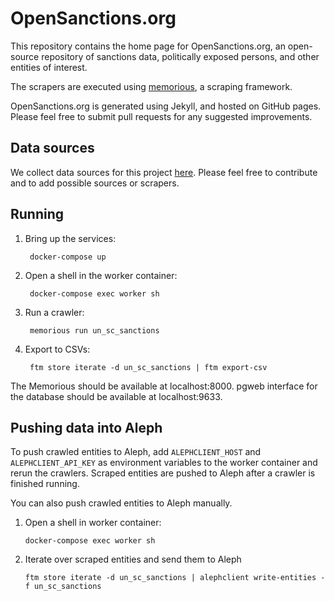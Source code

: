 # OpenSanctions.org

This repository contains the home page for OpenSanctions.org, an open-source
repository of sanctions data, politically exposed persons, and other entities
of interest.

The scrapers are executed using [memorious](https://github.com/alephdata/memorious),
a scraping framework.

OpenSanctions.org is generated using Jekyll, and hosted on GitHub pages. Please
feel free to submit pull requests for any suggested improvements.

## Data sources

We collect data sources for this project [here](https://docs.google.com/spreadsheets/d/1ozEF7aTRM5mOK7PfusKnlGnfoYdee5AygdKbMTHkRQE/edit#gid=0). Please feel free to contribute and to add possible sources or scrapers.

## Running

1. Bring up the services:

        docker-compose up

2. Open a shell in the worker container:

        docker-compose exec worker sh

3. Run a crawler:

        memorious run un_sc_sanctions

4. Export to CSVs:

        ftm store iterate -d un_sc_sanctions | ftm export-csv


The Memorious should be available at localhost:8000. pgweb interface for the database should be available at localhost:9633.

## Pushing data into Aleph

To push crawled entities to Aleph, add `ALEPHCLIENT_HOST` and `ALEPHCLIENT_API_KEY` as environment variables to the worker container and rerun the crawlers. Scraped entities are pushed to Aleph after a crawler is finished running.

You can also push crawled entities to Aleph manually.

1. Open a shell in worker container:

       docker-compose exec worker sh

2. Iterate over scraped entities and send them to Aleph

       ftm store iterate -d un_sc_sanctions | alephclient write-entities -f un_sc_sanctions
